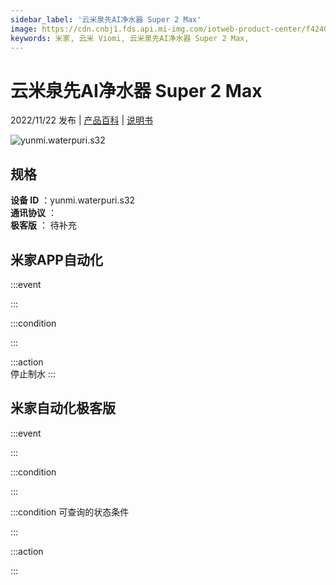 ```yaml
---
sidebar_label: '云米泉先AI净水器 Super 2 Max'
image: https://cdn.cnbj1.fds.api.mi-img.com/iotweb-product-center/f424081904a21b33518ba564f7173021_1667197273640.png?GalaxyAccessKeyId=AKVGLQWBOVIRQ3XLEW&Expires=9223372036854775807&Signature=gRCTdgeCosCn96XRUrQR3umi+/U=
keywords: 米家, 云米 Viomi, 云米泉先AI净水器 Super 2 Max, 
---
```

# 云米泉先AI净水器 Super 2 Max

2022/11/22 发布 | [产品百科](https://home.mi.com/webapp/content/baike/product/index.html?model=yunmi.waterpuri.s32/) | [说明书](https://home.mi.com/views/introduction.html?model=yunmi.waterpuri.s32&region=cn)

![yunmi.waterpuri.s32](https://cdn.cnbj1.fds.api.mi-img.com/iotweb-product-center/f424081904a21b33518ba564f7173021_1667197273640.png?GalaxyAccessKeyId=AKVGLQWBOVIRQ3XLEW&Expires=9223372036854775807&Signature=gRCTdgeCosCn96XRUrQR3umi+/U=)

## 规格  
> 
**设备 ID** ：yunmi.waterpuri.s32  
**通讯协议** ：  
**极客版**  ： 待补充 


## 米家APP自动化  

:::event  

:::

:::condition  

:::

:::action   
停止制水
:::

## 米家自动化极客版  

:::event  

:::

:::condition  

:::

:::condition 可查询的状态条件  

:::

:::action  

:::

        
